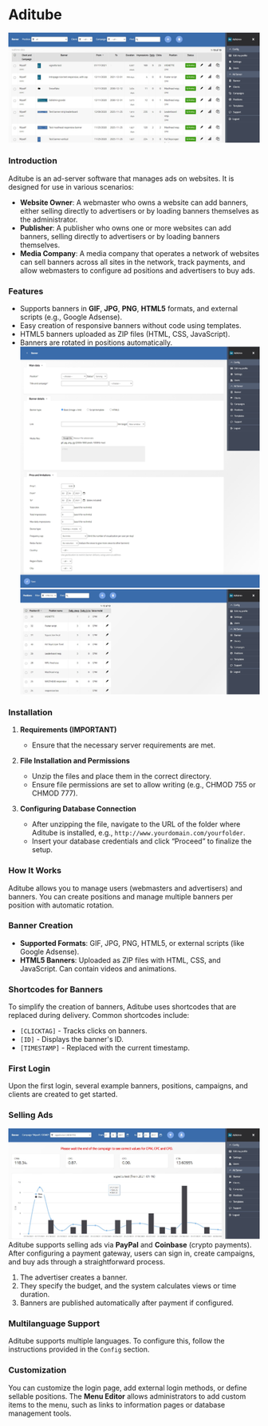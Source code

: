 # Aditube 
![Screenshot](/preview01.jpg?raw=true "Preview-1")

### Introduction
Aditube is an ad-server software that manages ads on websites. It is designed for use in various scenarios:

- **Website Owner**: A webmaster who owns a website can add banners, either selling directly to advertisers or by loading banners themselves as the administrator.
- **Publisher**: A publisher who owns one or more websites can add banners, selling directly to advertisers or by loading banners themselves.
- **Media Company**: A media company that operates a network of websites can sell banners across all sites in the network, track payments, and allow webmasters to configure ad positions and advertisers to buy ads.

### Features

- Supports banners in **GIF**, **JPG**, **PNG**, **HTML5** formats, and external scripts (e.g., Google Adsense).
- Easy creation of responsive banners without code using templates.
- HTML5 banners uploaded as ZIP files (HTML, CSS, JavaScript).
- Banners are rotated in positions automatically.
![Screenshot](/preview02.jpg?raw=true "Preview-2")
![Screenshot](/preview03.jpg?raw=true "Preview-3")

### Installation

1. **Requirements (IMPORTANT)**
   - Ensure that the necessary server requirements are met.
   
2. **File Installation and Permissions**
   - Unzip the files and place them in the correct directory.
   - Ensure file permissions are set to allow writing (e.g., CHMOD 755 or CHMOD 777).

3. **Configuring Database Connection**
   - After unzipping the file, navigate to the URL of the folder where Aditube is installed, e.g., `http://www.yourdomain.com/yourfolder`.
   - Insert your database credentials and click “Proceed” to finalize the setup.

### How It Works

Aditube allows you to manage users (webmasters and advertisers) and banners. You can create positions and manage multiple banners per position with automatic rotation.

### Banner Creation

- **Supported Formats**: GIF, JPG, PNG, HTML5, or external scripts (like Google Adsense).
- **HTML5 Banners**: Uploaded as ZIP files with HTML, CSS, and JavaScript. Can contain videos and animations.
  
### Shortcodes for Banners

To simplify the creation of banners, Aditube uses shortcodes that are replaced during delivery. Common shortcodes include:

- `[CLICKTAG]` - Tracks clicks on banners.
- `[ID]` - Displays the banner's ID.
- `[TIMESTAMP]` - Replaced with the current timestamp.

### First Login

Upon the first login, several example banners, positions, campaigns, and clients are created to get started.

### Selling Ads
![Screenshot](/preview04.jpg?raw=true "Preview-4")
Aditube supports selling ads via **PayPal** and **Coinbase** (crypto payments). After configuring a payment gateway, users can sign in, create campaigns, and buy ads through a straightforward process.

1. The advertiser creates a banner.
2. They specify the budget, and the system calculates views or time duration.
3. Banners are published automatically after payment if configured.

### Multilanguage Support

Aditube supports multiple languages. To configure this, follow the instructions provided in the `Config` section.

### Customization

You can customize the login page, add external login methods, or define sellable positions. The **Menu Editor** allows administrators to add custom items to the menu, such as links to information pages or database management tools.
